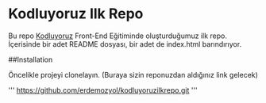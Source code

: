 # Kodluyoruz Ilk Repo

Bu repo [Kodluyoruz](https://kodluyoruz.org) Front-End Eğitiminde oluşturduğumuz ilk repo. İçerisinde bir adet README dosyası, bir adet de index.html barındırıyor.

##Installation

Öncelikle projeyi clonelayın. (Buraya sizin reponuzdan aldığınız link gelecek)

'''
https://github.com/erdemozyol/kodluyoruzilkrepo.git
'''
